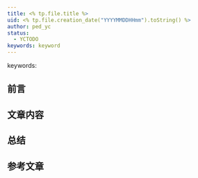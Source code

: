 ```yaml
---
title: <% tp.file.title %>
uid: <% tp.file.creation_date("YYYYMMDDHHmm").toString() %>
author: ped_yc
status:
  - YCTODO
keywords: keyword
---
```

keywords:

## 前言

## 文章内容

## 总结

## 参考文章